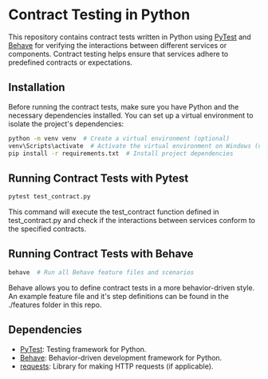 # Contract Testing in Python

This repository contains contract tests written in Python using [PyTest](https://pytest.org) and [Behave](https://behave.readthedocs.io/en/latest/) for verifying the interactions between different services or components. Contract testing helps ensure that services adhere to predefined contracts or expectations.

## Installation

Before running the contract tests, make sure you have Python and the necessary dependencies installed. You can set up a virtual environment to isolate the project's dependencies:

```bash
python -m venv venv  # Create a virtual environment (optional)
venv\Scripts\activate  # Activate the virtual environment on Windows (use venv/bin/activate on macOS and Linux)
pip install -r requirements.txt  # Install project dependencies
```
## Running Contract Tests with Pytest
```bash
pytest test_contract.py
```
This command will execute the test_contract function defined in test_contract.py and check if the interactions between services conform to the specified contracts.

## Running Contract Tests with Behave
```bash
behave  # Run all Behave feature files and scenarios
```
Behave allows you to define contract tests in a more behavior-driven style. An example feature file and it's step definitions can be found in the ./features folder in this repo.

## Dependencies

- [PyTest](https://pytest.org): Testing framework for Python.
- [Behave](https://behave.readthedocs.io/en/latest/): Behavior-driven development framework for Python.
- [requests](https://docs.python-requests.org): Library for making HTTP requests (if applicable).
